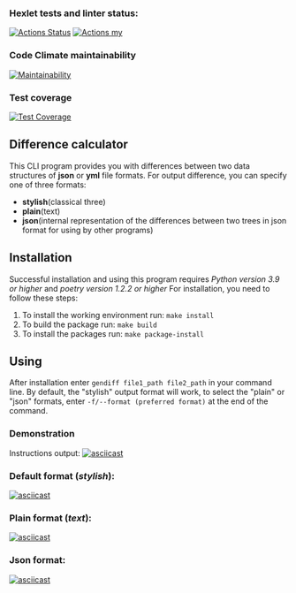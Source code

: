 ### Hexlet tests and linter status:
[![Actions Status](https://github.com/BezrezenTLNH/python-project-50/workflows/hexlet-check/badge.svg)](https://github.com/BezrezenTLNH/python-project-50/actions)
[![Actions my](https://github.com/BezrezenTLNH/python-project-50/workflows/gendiff_check/badge.svg)](https://github.com/BezrezenTLNH/python-project-50/actions)
### Code Climate maintainability
[![Maintainability](https://api.codeclimate.com/v1/badges/47159c5984cb798b8c74/maintainability)](https://codeclimate.com/github/BezrezenTLNH/python-project-50/maintainability)
### Test coverage
[![Test Coverage](https://api.codeclimate.com/v1/badges/47159c5984cb798b8c74/test_coverage)](https://codeclimate.com/github/BezrezenTLNH/python-project-50/test_coverage)
## Difference calculator
This CLI program provides you with differences between two data structures of **json** or **yml** file formats.
For output difference, you can specify one of three formats:
* **stylish**(classical three)
* **plain**(text)
* **json**(internal representation of the differences between two trees in json format for using by other programs)
## Installation
Successful installation and using this program requires *Python version 3.9 or higher* and *poetry version 1.2.2 or higher*
For installation, you need to follow these steps:
1) To install the working environment run:
`make install`
2) To build the package run:
`make build`
3) To install the packages run:
`make package-install`
## Using
After installation enter `gendiff file1_path file2_path` in your command line.
By default, the "stylish" output format will work, to select the "plain" or "json" formats, enter `-f/--format (preferred format)` at the end of the command.
### Demonstration
Instructions output:
[![asciicast](https://asciinema.org/a/OPjwMyfOrcQ9Jo5esaDnGNWJd.png)](https://asciinema.org/a/OPjwMyfOrcQ9Jo5esaDnGNWJd)
### Default format (*stylish*):
[![asciicast](https://asciinema.org/a/byOUQEqvxpTUeVJFScTwjB3xm.png)](https://asciinema.org/a/byOUQEqvxpTUeVJFScTwjB3xm)
### Plain format (*text*):
[![asciicast](https://asciinema.org/a/a2h2zVDAY3m9AUEiPArZj4sJl.png)](https://asciinema.org/a/a2h2zVDAY3m9AUEiPArZj4sJl)
### Json format:
[![asciicast](https://asciinema.org/a/3EodyDWKgb4TYVlPP80iGp5T5.png)](https://asciinema.org/a/3EodyDWKgb4TYVlPP80iGp5T5)
